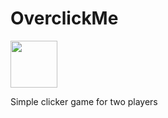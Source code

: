 # OverclickMe

<a href="https://play.google.com/store/apps/details?id=kz.flyingv.overclickme"><img src="https://play.google.com/intl/en_us/badges/images/generic/en_badge_web_generic.png" height="75"></a>

Simple clicker game for two players
